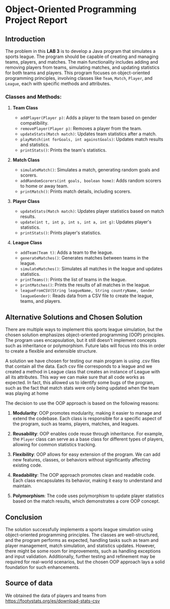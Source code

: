 # Object-Oriented Programming Project Report

## Introduction

The problem in this **LAB 3** is to develop a Java program that simulates a sports league. The program should be capable of creating and managing teams, players, and matches. The main functionality includes adding and removing players from teams, simulating matches, and updating statistics for both teams and players. This program focuses on object-oriented programming principles, involving classes like `Team`, `Match`, `Player`, and `League`, each with specific methods and attributes.

### Classes and Methods:

1. **Team Class**
   - `addPlayer(Player p)`: Adds a player to the team based on gender compatibility.
   - `removePlayer(Player p)`: Removes a player from the team.
   - `updateStats(Match match)`: Updates team statistics after a match.
   - `playMatch(int forGoals, int againstGoals)`: Updates match results and statistics.
   - `printStats()`: Prints the team's statistics.

2. **Match Class**
   - `simulateMatch()`: Simulates a match, generating random goals and scorers.
   - `addRandomScorers(int goals, boolean home)`: Adds random scorers to home or away team.
   - `printMatch()`: Prints match details, including scorers.

3. **Player Class**
   - `updateStats(Match match)`: Updates player statistics based on match results.
   - `update(int t, int p, int s, int a, int g)`: Updates player's statistics.
   - `printStats()`: Prints player's statistics.

4. **League Class**
   - `addTeam(Team t)`: Adds a team to the league.
   - `generateMatches()`: Generates matches between teams in the league.
   - `simulateMatches()`: Simulates all matches in the league and updates statistics.
   - `printTeams()`: Prints the list of teams in the league.
   - `printMatches()`: Prints the results of all matches in the league.
   - `leagueFromCSV(String leagueName, String countryName, Gender leagueGender)`: Reads data from a CSV file to create the league, teams, and players. 

## Alternative Solutions and Chosen Solution

There are multiple ways to implement this sports league simulation, but the chosen solution emphasizes object-oriented programming (OOP) principles. The program uses encapsulation, but it still doesn't implement concepts such as inheritance or polymorphism. Future labs will focus into this in order to create a flexible and extensible structure. 

A solution we have chosen for testing our main program is using .csv files that contain all the data. Each csv file corresponds to a league and we created a method in League class that creates an instance of League with all its attributes. This way we can make sure that all code works as expected. In fact, this allowed us to identify some bugs of the program, such as the fact that match stats were only being updated when the team was playing at home

The decision to use the OOP approach is based on the following reasons:

1. **Modularity**: OOP promotes modularity, making it easier to manage and extend the codebase. Each class is responsible for a specific aspect of the program, such as teams, players, matches, and leagues.

2. **Reusability**: OOP enables code reuse through inheritance. For example, the `Player` class can serve as a base class for different types of players, allowing for common statistics tracking.

3. **Flexibility**: OOP allows for easy extension of the program. We  can add new features, classes, or behaviors without significantly affecting existing code.

4. **Readability**: The OOP approach promotes clean and readable code. Each class encapsulates its behavior, making it easy to understand and maintain.

5. **Polymorphism**: The code uses polymorphism to update player statistics based on the match results, which demonstrates a core OOP concept.

## Conclusion

The solution successfully implements a sports league simulation using object-oriented programming principles. The classes are well-structured, and the program performs as expected, handling tasks such as team and player management, match simulation, and statistics updates. However, there might be some room for improvements, such as handling exceptions and input validation. Additionally, further testing and refinement may be required for real-world scenarios, but the chosen OOP approach lays a solid foundation for such enhancements.

## Source of data

We obtained the data of players and teams from https://footystats.org/es/download-stats-csv